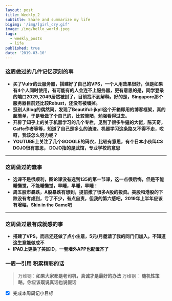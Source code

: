 ```yaml
---
layout: post
title: Weekly_2
subtitle: Share and summarize my life
bigimg: '/img/[girl_cry.gif'
image: /img/hello_world.jpeg
tags:
  - weekly_posts
  - life
published: true
date: '2019-03-10'
---
```


### 这周做过的几件记忆深刻的事
- **买了Vultr的云服务器，搭建好了自己的VPS，一个人用效果很好，但是如果有4个人同时使用，有可能有的人会连不上服务器，更有意思的是，同学登录的端口2029,2049居然被封了，目前找不到解释。好的是，Singapore那个服务器目前还比较Robust，还没有被墙掉。**
- **逛别人Blog的偶然间，发现了Beautiful-jkyll这个开箱即用的博客框架，真的超简单，于是我做了个自己的，比较简陋，勉强看得过去。**
- **开辟了知乎上的关于机器学习的几个专栏，见到了很多牛逼的大佬，陈天奇，Caffe作者等等，知道了自己是多么的渣渣。机器学习这条路又不得不走，哎呀，我该怎么努力呢？**
- **YOUTUBE上关注了几个GOOGLE的码农，比较有意思，有个日本小伙叫CS DOJO很有意思， DOJO指的是武馆，专业学校的意思**
* * *
### 这周做过的蠢事
- **选课不是很顺利，图论课没有选到135的第一节课，这一点很后悔，但是不能睡懒觉，不能睡懒觉，早睡，早睡，早睡！**
- **周五股市暴跌，A股暴跌有想到，提前撤了很多A股的投资。美股和港股的下跌没有考虑到，亏了不少，有点自责，但我的第六感吧，2019年上半年应该有增幅，Skin in the Game吧**
* * *
### 这周做过最有成就感的事
- **搭建了VPS，而且还还做了点小生意，5元/月邀请了我的同门们加入。不知道这生意能做成不**
- **IPAD上更换了美区ID，一套墙外APP也配置齐了**
### 一周一引用 积累精彩的话
> 万维钢：**如果大家都是老司机，真诚才是最好的办法**
> 万维钢： **随机性策略，你应该既说真话也说假话**

- [x] 完成本周周记小目标
